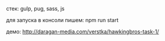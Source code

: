 стек: gulp, pug, sass, js

для запуска в консоли пишем: npm run start

демо: http://daragan-media.com/verstka/hawkingbros-task-1/
